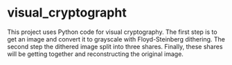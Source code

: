 # visual_cryptographt

This project uses Python code for visual cryptography. The first step is to get an image and convert it to grayscale with Floyd-Steinberg dithering.
The second step the dithered image split into three shares. Finally, these shares will be getting together and reconstructing the original image.

